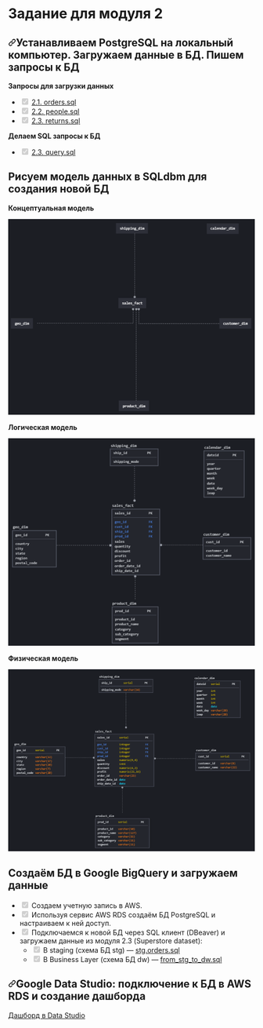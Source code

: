 <h1>Задание для модуля 2</h1>
<h2><a id="user-content-устанавливаем-postgresql-на-локальный-компьютер-загружаем-данные-в-БД-пишем SQL-запросы-к-БЬ" class="anchor" aria-hidden="true" href="https://github.com/a2say/DE-101/blob/main/Module02/Readme.md#%D1%83%D1%81%D1%82%D0%B0%D0%BD%D0%B0%D0%B2%D0%BB%D0%B8%D0%B2%D0%B0%D0%B5%D0%BC-postgresql-%D0%BD%D0%B0-%D0%BB%D0%BE%D0%BA%D0%B0%D0%BB%D1%8C%D0%BD%D1%8B%D0%B9-%D0%BA%D0%BE%D0%BC%D0%BF%D1%8C%D1%8E%D1%82%D0%B5%D1%80-%D0%B7%D0%B0%D0%B3%D1%80%D1%83%D0%B7%D0%BA%D0%B0-%D0%B4%D0%B0%D0%BD%D0%BD%D1%8B%D1%85-%D0%B2-%D0%B1%D0%B4-%D0%B7%D0%B0%D0%BF%D1%80%D0%BE%D1%81%D1%8B-%D0%BA-%D0%B1%D0%B4"><svg class="octicon octicon-link" viewbox="0 0 16 16" version="1.1" width="16" height="16" aria-hidden="true"><path fill-rule="evenodd" d="M7.775 3.275a.75.75 0 001.06 1.06l1.25-1.25a2 2 0 112.83 2.83l-2.5 2.5a2 2 0 01-2.83 0 .75.75 0 00-1.06 1.06 3.5 3.5 0 004.95 0l2.5-2.5a3.5 3.5 0 00-4.95-4.95l-1.25 1.25zm-4.69 9.64a2 2 0 010-2.83l2.5-2.5a2 2 0 012.83 0 .75.75 0 001.06-1.06 3.5 3.5 0 00-4.95 0l-2.5 2.5a3.5 3.5 0 004.95 4.95l1.25-1.25a.75.75 0 00-1.06-1.06l-1.25 1.25a2 2 0 01-2.83 0z"></path></svg></a>Устанавливаем PostgreSQL на локальный компьютер. Загружаем данные в БД. Пишем запросы к БД</h2>
<p><strong>Запросы для загрузки данных</strong></p>
<ul class="contains-task-list">
<li class="task-list-item"><input type="checkbox" id="" disabled="disabled" class="task-list-item-checkbox" checked="checked" /><span>&nbsp;</span><a href="https://github.com/Oleg-Loginov-analyst/Analytics/blob/main/DE-101/Module2/orders.sql">2.1. orders.sql</a></li>
<li class="task-list-item"><input type="checkbox" id="" disabled="disabled" class="task-list-item-checkbox" checked="checked" /><span>&nbsp;</span><a href="https://github.com/Oleg-Loginov-analyst/Analytics/blob/main/DE-101/Module2/people.sql">2.2. people.sql</a></li>
<li class="task-list-item"><input type="checkbox" id="" disabled="disabled" class="task-list-item-checkbox" checked="checked" /><span>&nbsp;</span><a href="https://github.com/Oleg-Loginov-analyst/Analytics/blob/main/DE-101/Module2/returns.sql">2.3. returns.sql</a></li>
</ul>
<p><strong>Делаем SQL запросы к БД</strong></p>
<ul class="contains-task-list">
<li class="task-list-item"><input type="checkbox" id="" disabled="disabled" class="task-list-item-checkbox" checked="checked" /><span>&nbsp;</span><a href="https://github.com/Oleg-Loginov-analyst/Analytics/blob/main/DE-101/Module2/query.sql">2.3. query.sql</a></li>
</ul>
<h2>Рисуем модель данных в SQLdbm для создания новой БД</h2>
<p><strong>Концептуальная модель</strong></p>
<p><a target="_blank" rel="noopener noreferrer" href="https://github.com/Oleg-Loginov-analyst/Analytics/blob/main/DE-101/Module2/Conceptual%20model.png"><img src="https://github.com/Oleg-Loginov-analyst/Analytics/blob/main/DE-101/Module2/Conceptual%20model.png" alt="Концептуальная модель" /></a></p>
<p><strong>Логическая модель</strong></p>
<p><a target="_blank" rel="noopener noreferrer" href="https://github.com/Oleg-Loginov-analyst/Analytics/blob/main/DE-101/Module2/Logical%20model.png"><img src="https://github.com/Oleg-Loginov-analyst/Analytics/blob/main/DE-101/Module2/Logical%20model.png" alt="Логическая модель" /></a></p>
<p><strong>Физическая модель</strong></p>
<p><a target="_blank" rel="noopener noreferrer" href="https://github.com/Oleg-Loginov-analyst/Analytics/blob/main/DE-101/Module2/Physical%20model.png"><img src="https://github.com/Oleg-Loginov-analyst/Analytics/blob/main/DE-101/Module2/Physical%20model.png" alt="Физическая модель" /></a></p>
<h2>Создаём БД в Google BigQuery и загружаем данные</h2>
<ul class="contains-task-list">
<li class="task-list-item"><input type="checkbox" id="" disabled="disabled" class="task-list-item-checkbox" checked="checked" /><span>&nbsp;</span>Создаем учетную запись в AWS.</li>
<li class="task-list-item"><input type="checkbox" id="" disabled="disabled" class="task-list-item-checkbox" checked="checked" /><span>&nbsp;</span>Используя сервис AWS RDS создаём БД PostgreSQL и настраиваем к ней доступ.</li>
<li class="task-list-item"><input type="checkbox" id="" disabled="disabled" class="task-list-item-checkbox" checked="checked" /><span>&nbsp;</span>Подключаемся к новой БД через SQL клиент (DBeaver) и загружаем данные из модуля 2.3 (Superstore dataset):
<ul class="contains-task-list">
<li class="task-list-item"><input type="checkbox" id="" disabled="disabled" class="task-list-item-checkbox" checked="checked" /><span>&nbsp;</span>В staging (схема БД stg) &mdash;<span>&nbsp;</span><a href="https://github.com/a2say/DE-101/blob/main/Module02/stg.orders.sql">stg.orders.sql</a></li>
<li class="task-list-item"><input type="checkbox" id="" disabled="disabled" class="task-list-item-checkbox" checked="checked" /><span>&nbsp;</span>В Business Layer (схема БД dw) &mdash;<span>&nbsp;</span><a href="https://github.com/a2say/DE-101/blob/main/Module02/from_stg_to_dw.sql">from_stg_to_dw.sql</a></li>
</ul>
</li>
</ul>
<h2><a id="user-content-google-data-studio-подключение-к-бд-в-aws-rds-и-создание-дашборда" class="anchor" aria-hidden="true" href="https://github.com/a2say/DE-101/tree/main/Module02#google-data-studio-%D0%BF%D0%BE%D0%B4%D0%BA%D0%BB%D1%8E%D1%87%D0%B5%D0%BD%D0%B8%D0%B5-%D0%BA-%D0%B1%D0%B4-%D0%B2-aws-rds-%D0%B8-%D1%81%D0%BE%D0%B7%D0%B4%D0%B0%D0%BD%D0%B8%D0%B5-%D0%B4%D0%B0%D1%88%D0%B1%D0%BE%D1%80%D0%B4%D0%B0"><svg class="octicon octicon-link" viewbox="0 0 16 16" version="1.1" width="16" height="16" aria-hidden="true"><path fill-rule="evenodd" d="M7.775 3.275a.75.75 0 001.06 1.06l1.25-1.25a2 2 0 112.83 2.83l-2.5 2.5a2 2 0 01-2.83 0 .75.75 0 00-1.06 1.06 3.5 3.5 0 004.95 0l2.5-2.5a3.5 3.5 0 00-4.95-4.95l-1.25 1.25zm-4.69 9.64a2 2 0 010-2.83l2.5-2.5a2 2 0 012.83 0 .75.75 0 001.06-1.06 3.5 3.5 0 00-4.95 0l-2.5 2.5a3.5 3.5 0 004.95 4.95l1.25-1.25a.75.75 0 00-1.06-1.06l-1.25 1.25a2 2 0 01-2.83 0z"></path></svg></a>Google Data Studio: подключение к БД в AWS RDS и создание дашборда</h2>
<p><a href="https://datastudio.google.com/reporting/ef9fef9b-5892-434d-8f2c-3214bc23d2be" rel="nofollow">Дашборд в Data Studio</a></p>
